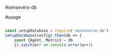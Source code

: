 #sensevers-db

#usage

```js

const setupDatabase = require('senseverse-db')
setupDatabase(config).then(db => {
	const {Agent, Metric} = db
	}).catch(err => console.error(err))
```